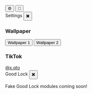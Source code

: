 <!DOCTYPE html><html lang="en">
<head>
  <meta charset="UTF-8" />
  <meta name="viewport" content="width=device-width, initial-scale=1.0" />
  <title>One UI 7 WebOS</title>
  <link rel="stylesheet" href="style.css" />
</head>
<body>
  <div id="wallpaper"></div>  <!-- Dock -->  <div class="dock">
    <button onclick="openApp('settings')">⚙️</button>
    <button onclick="openApp('goodlock')">🧩</button>
  </div>  <!-- Settings App -->  <div class="app-window" id="settings">
    <div class="app-header">
      <span>Settings</span>
      <button onclick="closeApp('settings')">✖️</button>
    </div>
    <div class="app-body">
      <h3>Wallpaper</h3>
      <button onclick="setWallpaper('bg1.jpg')">Wallpaper 1</button>
      <button onclick="setWallpaper('bg2.jpg')">Wallpaper 2</button><h3>TikTok</h3>
  <a href="https://www.tiktok.com/@x.qto" target="_blank">@x.qto</a>
</div>

  </div>  <!-- Good Lock App -->  <div class="app-window" id="goodlock">
    <div class="app-header">
      <span>Good Lock</span>
      <button onclick="closeApp('goodlock')">✖️</button>
    </div>
    <div class="app-body">
      <p>Fake Good Lock modules coming soon!</p>
    </div>
  </div>  <script src="script.js"></script></body>
</html>
